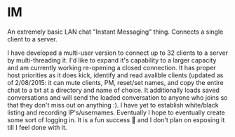 IM
==

An extremely basic LAN chat "Instant Messaging" thing. Connects a single
client to a server.

I have developed a multi-user version to connect up to 32 clients to a server
by multi-threading it. I'd like to expand it's capability to a larger capacity
and am currently working re-opening a closed connection. It has proper host
priorities as it does kick, identify and read avalible clients (updated as 
of 2/08/2015: it can mute clients, PM, reset/set names, and copy the entire
chat to a txt at a directory and name of choice. It additionally loads saved
conversations and will send the loaded conversation to anyone who joins so that
they don't miss out on anything :). I have yet to establish white/black listing
and recording IP's/usernames. Eventually I hope to eventually create some sort
of logging in. It is a fun success :tada: and I don't plan on exposing it till I 
feel done with it.
